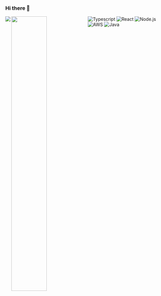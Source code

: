 ### Hi there 👋

<img align="left" src="https://github-readme-stats.vercel.app/api?username=DomDevs2000&show_icons=true&theme=radical"/>
<img align="left" width="47%" src="https://github-readme-stats.vercel.app/api/top-langs/?username=DomDevs2000&size_weight=0.5&count_weight=0.5&show_icons=true&theme=radical")/>


<img  alt="Typescript" src="https://img.shields.io/badge/typescript-%23007ACC.svg?style=for-the-badge&logo=typescript&logoColor=white"/>
<img alt="React" src="https://img.shields.io/badge/react-%2320232a.svg?style=for-the-badge&logo=react&logoColor=%2361DAFB"/>
<img alt= "Node.js" src="https://img.shields.io/badge/node.js-6DA55F?style=for-the-badge&logo=node.js&logoColor=white"/>
<img alt="AWS" src="https://img.shields.io/badge/AWS-%23FF9900.svg?style=for-the-badge&logo=amazon-aws&logoColor=white"/>
<img alt="Java" src="https://img.shields.io/badge/java-%23ED8B00.svg?style=for-the-badge&logo=openjdk&logoColor=white"/>

